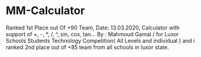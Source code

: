 # MM-Calculator
Ranked 1st Place out Of +90 Team,
Date: 13.03.2020,
 Calculator with support of +, -, *, /, ^, sin, cos, tan... By : Mahmoud Gamal / for Luxor Schools Students Technology Competition( All Levels and individual )              and i ranked 2nd place out of +85 team from all schools in luxor state.

